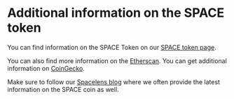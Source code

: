 # Additional information on the SPACE token

You can find information on the SPACE Token on our [SPACE token page](https://spacetoken.spacelens.com/).

You can also find more information on the [Etherscan](https://etherscan.io/token/0xcc7ab8d78dba187dc95bf3bb86e65e0c26d0041f). You can get additional information on [CoinGecko](https://www.coingecko.com/en/coins/spacelens).

Make sure to follow our [Spacelens blog](https://blog.spacelens.com/) where we often provide the latest information on the SPACE coin as well.

